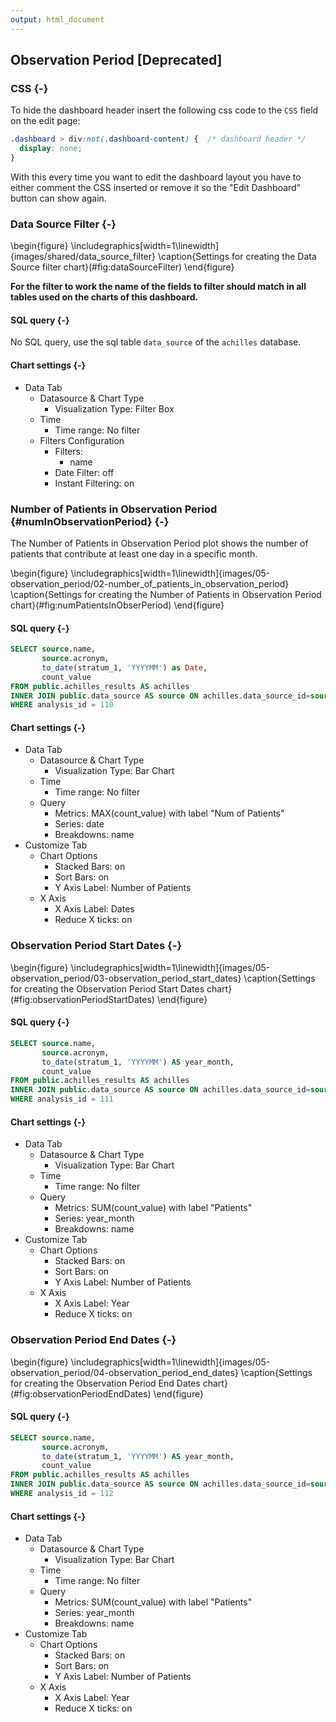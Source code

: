 ```yaml
---
output: html_document
---
```




## Observation Period [Deprecated]

<!-- Discuss the goal of this dashboard... TO DO -->

### CSS {-}

To hide the dashboard header insert the following css code to the `CSS` field on the edit page:

```css
.dashboard > div:not(.dashboard-content) {  /* dashboard header */
  display: none;
}
```

With this every time you want to edit the dashboard layout you have to either comment the CSS inserted
or remove it so the "Edit Dashboard" button can show again.

### Data Source Filter {-}

\begin{figure}
\includegraphics[width=1\linewidth]{images/shared/data_source_filter} \caption{Settings for creating the Data Source filter chart}(\#fig:dataSourceFilter)
\end{figure}

**For the filter to work the name of the fields to filter should match in all tables used on the charts of this dashboard.**

#### SQL query {-}

No SQL query, use the sql table `data_source` of the `achilles` database.

#### Chart settings {-}

- Data Tab
  - Datasource & Chart Type
    - Visualization Type: Filter Box
  - Time
    - Time range: No filter
  - Filters Configuration
    - Filters:
      - name
    - Date Filter: off
    - Instant Filtering: on

### Number of Patients in Observation Period {#numInObservationPeriod} {-}

The Number of Patients in Observation Period plot shows the number of patients that contribute at least one day in a specific month.

\begin{figure}
\includegraphics[width=1\linewidth]{images/05-observation_period/02-number_of_patients_in_observation_period} \caption{Settings for creating the Number of Patients in Observation Period chart}(\#fig:numPatientsInObserPeriod)
\end{figure}

#### SQL query {-}

```sql
SELECT source.name,
       source.acronym,
       to_date(stratum_1, 'YYYYMM') as Date,
       count_value
FROM public.achilles_results AS achilles
INNER JOIN public.data_source AS source ON achilles.data_source_id=source.id
WHERE analysis_id = 110
```

#### Chart settings {-}

- Data Tab
  - Datasource & Chart Type
    - Visualization Type: Bar Chart
  - Time
    - Time range: No filter
  - Query
    - Metrics: MAX(count_value) with label "Num of Patients"
    - Series: date
    - Breakdowns: name
- Customize Tab
  - Chart Options
    - Stacked Bars: on
    - Sort Bars: on
    - Y Axis Label: Number of Patients
  - X Axis
    - X Axis Label: Dates
    - Reduce X ticks: on

### Observation Period Start Dates {-}

\begin{figure}
\includegraphics[width=1\linewidth]{images/05-observation_period/03-observation_period_start_dates} \caption{Settings for creating the Observation Period Start Dates chart}(\#fig:observationPeriodStartDates)
\end{figure}

#### SQL query {-}

```sql
SELECT source.name,
       source.acronym,
       to_date(stratum_1, 'YYYYMM') AS year_month,
       count_value
FROM public.achilles_results AS achilles
INNER JOIN public.data_source AS source ON achilles.data_source_id=source.id
WHERE analysis_id = 111
```

#### Chart settings {-}

- Data Tab
  - Datasource & Chart Type
    - Visualization Type: Bar Chart
  - Time
    - Time range: No filter
  - Query
    - Metrics: SUM(count_value) with label "Patients"
    - Series: year_month
    - Breakdowns: name
- Customize Tab
  - Chart Options
    - Stacked Bars: on
    - Sort Bars: on
    - Y Axis Label: Number of Patients
  - X Axis
    - X Axis Label: Year
    - Reduce X ticks: on

### Observation Period End Dates {-}

\begin{figure}
\includegraphics[width=1\linewidth]{images/05-observation_period/04-observation_period_end_dates} \caption{Settings for creating the Observation Period End Dates chart}(\#fig:observationPeriodEndDates)
\end{figure}

#### SQL query {-}

```sql
SELECT source.name,
       source.acronym,
       to_date(stratum_1, 'YYYYMM') AS year_month,
       count_value
FROM public.achilles_results AS achilles
INNER JOIN public.data_source AS source ON achilles.data_source_id=source.id
WHERE analysis_id = 112
```

#### Chart settings {-}

- Data Tab
  - Datasource & Chart Type
    - Visualization Type: Bar Chart
  - Time
    - Time range: No filter
  - Query
    - Metrics: SUM(count_value) with label "Patients"
    - Series: year_month
    - Breakdowns: name
- Customize Tab
  - Chart Options
    - Stacked Bars: on
    - Sort Bars: on
    - Y Axis Label: Number of Patients
  - X Axis
    - X Axis Label: Year
    - Reduce X ticks: on
